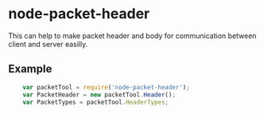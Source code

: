 node-packet-header
==================

This can help to make packet header and body for communication between client and server easilly.

Example
-------
```js
    var packetTool = require('node-packet-header');
    var PacketHeader = new packetTool.Header();
    var PacketTypes = packetTool.HeaderTypes;

```
